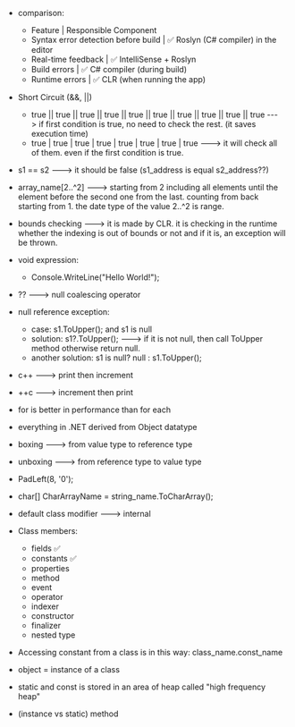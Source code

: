- comparison:
  - Feature                             |                         Responsible Component
  - Syntax error detection before build |                 ✅ Roslyn (C# compiler) in the editor
  - Real-time feedback                  |                       ✅ IntelliSense + Roslyn
  - Build errors                        |                    ✅ C# compiler (during build)
  - Runtime errors                      |                    ✅ CLR (when running the app)

- Short Circuit (&&, ||)
  - true || true || true || true || true || true || true || true || true || true     ---> if first condition is true, no need to check the rest. (it saves execution time)
  - true | true | true | true | true | true | true | true  ---> it will check all of them. even if the first condition is true.

- s1 == s2     ---> it should be false (s1_address is equal s2_address??)

- array_name[2..^2] ---> starting from 2 including all elements until the element before the second one from the last. counting from back starting from 1. the date type of the value 2..^2 is range.

- bounds checking ---> it is made by CLR. it is checking in the runtime whether the indexing is out of bounds or not and if it is, an exception will be thrown.

- void expression:
  - Console.WriteLine("Hello World!");
 
- ??   ---> null coalescing operator

- null reference exception:
  - case: s1.ToUpper(); and s1 is null
  - solution: s1?.ToUpper();  ---> if it is not null, then call ToUpper method otherwise return null.
  - another solution: s1 is null? null : s1.ToUpper();
 
- c++ ---> print then increment
- ++c ---> increment then print

- for is better in performance than for each

- everything in .NET derived from Object datatype

- boxing ---> from value type to reference type
- unboxing ---> from reference type to value type

- PadLeft(8, '0');

- char[] CharArrayName = string_name.ToCharArray();

- default class modifier ---> internal

- Class members:
  - fields ✅
  - constants ✅
  - properties
  - method
  - event
  - operator
  - indexer
  - constructor
  - finalizer
  - nested type

- Accessing constant from a class is in this way: class_name.const_name

- object = instance of a class

- static and const is stored in an area of heap called "high frequency heap"

- (instance vs static) method
